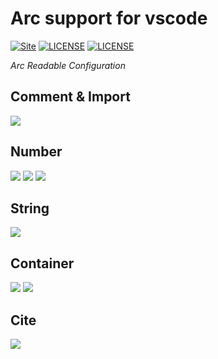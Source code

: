Arc support for vscode
======================
[![Site](https://img.shields.io/badge/ARC-v0.4-%23FF4D5B.svg?style=flat-square)](https://github.com/toml-lang/toml)
[![LICENSE](https://img.shields.io/badge/license-Anti%20996-blue.svg?style=flat-square)](https://github.com/996icu/996.ICU/blob/master/LICENSE)
[![LICENSE](https://img.shields.io/badge/license-MPL%202.0-blue.svg?style=flat-square)](https://github.com/GalAster/vscode-toml/blob/master/License.md)

*Arc Readable Configuration*


## Comment & Import

![](https://i.loli.net/2020/07/18/IdBACWUeqTpcgwy.png)

## Number

![](https://i.loli.net/2020/07/18/oRISbGc92rBydAn.png)
![](https://i.loli.net/2020/07/18/DlNyiYLceHaA9Px.png)
![](https://i.loli.net/2020/07/18/X9UKBkmGghNs2wJ.png)

## String

![](https://i.loli.net/2020/07/18/QkodOFuLEXWUq9B.png)

## Container

![](https://i.loli.net/2020/07/18/xGyrokIqTjCtPUN.png)
![](https://i.loli.net/2020/07/18/qrWwUvGsk8TZXch.png)

## Cite

![](https://i.loli.net/2020/07/18/1CkNKHsBhrVgPyL.png)
